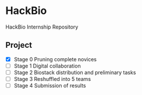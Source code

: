 # HackBio
HackBio Internship Repository


## Project


- [x] Stage 0 Pruning complete novices
- [ ] Stage 1 Digital collaboration
- [ ] Stage 2 Biostack distribution and preliminary tasks
- [ ] Stage 3 Reshuffled into 5 teams
- [ ] Stage 4 Submission of results
